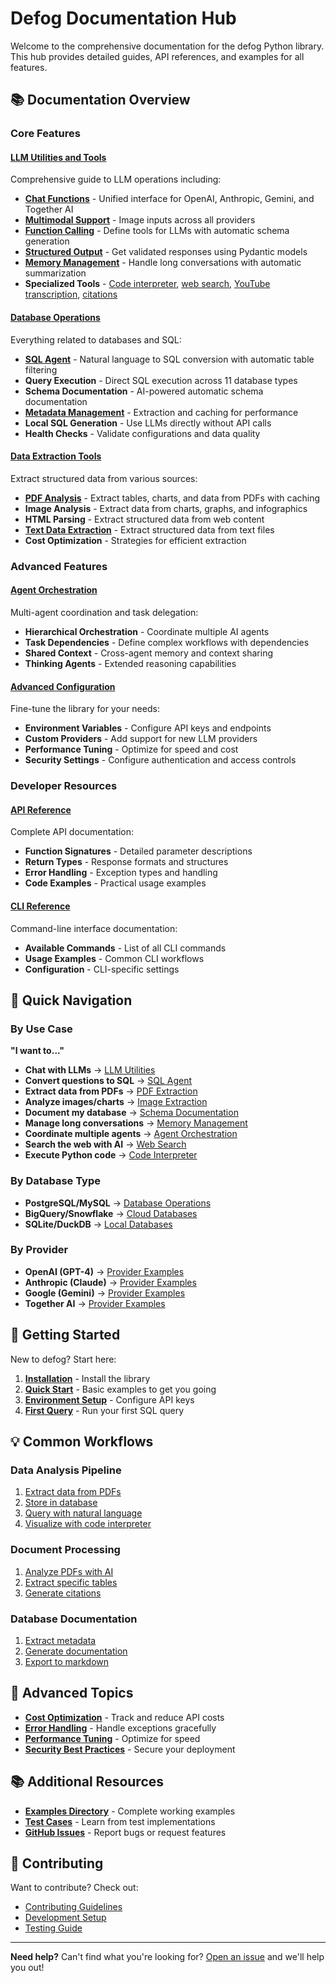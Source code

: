 # Defog Documentation Hub

Welcome to the comprehensive documentation for the defog Python library. This hub provides detailed guides, API references, and examples for all features.

## 📚 Documentation Overview

### Core Features

#### [LLM Utilities and Tools](llm/)
Comprehensive guide to LLM operations including:
- **[Chat Functions](llm/core-chat-functions.md)** - Unified interface for OpenAI, Anthropic, Gemini, and Together AI
- **[Multimodal Support](llm/multimodal-support.md)** - Image inputs across all providers
- **[Function Calling](llm/function-calling.md)** - Define tools for LLMs with automatic schema generation
- **[Structured Output](llm/structured-output.md)** - Get validated responses using Pydantic models
- **[Memory Management](llm/memory-management.md)** - Handle long conversations with automatic summarization
- **Specialized Tools** - [Code interpreter](llm/code-interpreter.md), [web search](llm/web-search.md), [YouTube transcription](llm/youtube-transcription.md), [citations](llm/citations-tool.md)

#### [Database Operations](database/)
Everything related to databases and SQL:
- **[SQL Agent](database/database-operations.md)** - Natural language to SQL conversion with automatic table filtering
- **Query Execution** - Direct SQL execution across 11 database types
- **Schema Documentation** - AI-powered automatic schema documentation
- **[Metadata Management](database/metadata-management.md)** - Extraction and caching for performance
- **Local SQL Generation** - Use LLMs directly without API calls
- **Health Checks** - Validate configurations and data quality

#### [Data Extraction Tools](data-extraction/)
Extract structured data from various sources:
- **[PDF Analysis](data-extraction/data-extraction.md)** - Extract tables, charts, and data from PDFs with caching
- **Image Analysis** - Extract data from charts, graphs, and infographics
- **HTML Parsing** - Extract structured data from web content
- **[Text Data Extraction](data-extraction/text_data_extractor.md)** - Extract structured data from text files
- **Cost Optimization** - Strategies for efficient extraction

### Advanced Features

#### [Agent Orchestration](advanced/agent-orchestration.md)
Multi-agent coordination and task delegation:
- **Hierarchical Orchestration** - Coordinate multiple AI agents
- **Task Dependencies** - Define complex workflows with dependencies
- **Shared Context** - Cross-agent memory and context sharing
- **Thinking Agents** - Extended reasoning capabilities

#### [Advanced Configuration](advanced/advanced-configuration.md)
Fine-tune the library for your needs:
- **Environment Variables** - Configure API keys and endpoints
- **Custom Providers** - Add support for new LLM providers
- **Performance Tuning** - Optimize for speed and cost
- **Security Settings** - Configure authentication and access controls

### Developer Resources

#### [API Reference](api-reference.md)
Complete API documentation:
- **Function Signatures** - Detailed parameter descriptions
- **Return Types** - Response formats and structures
- **Error Handling** - Exception types and handling
- **Code Examples** - Practical usage examples

#### [CLI Reference](cli-reference.md)
Command-line interface documentation:
- **Available Commands** - List of all CLI commands
- **Usage Examples** - Common CLI workflows
- **Configuration** - CLI-specific settings

## 🚀 Quick Navigation

### By Use Case

**"I want to..."**

- **Chat with LLMs** → [LLM Utilities](llm-utilities.md#core-chat-functions)
- **Convert questions to SQL** → [SQL Agent](database-operations.md#sql-agent-tools)
- **Extract data from PDFs** → [PDF Extraction](data-extraction.md#pdf-data-extraction)
- **Analyze images/charts** → [Image Extraction](data-extraction.md#image-data-extraction)
- **Document my database** → [Schema Documentation](database-operations.md#schema-documentation)
- **Manage long conversations** → [Memory Management](llm-utilities.md#memory-management)
- **Coordinate multiple agents** → [Agent Orchestration](agent-orchestration.md)
- **Search the web with AI** → [Web Search](llm-utilities.md#web-search)
- **Execute Python code** → [Code Interpreter](llm-utilities.md#code-interpreter)

### By Database Type

- **PostgreSQL/MySQL** → [Database Operations](database-operations.md#supported-databases)
- **BigQuery/Snowflake** → [Cloud Databases](database-operations.md#database-specific-examples)
- **SQLite/DuckDB** → [Local Databases](database-operations.md#supported-databases)

### By Provider

- **OpenAI (GPT-4)** → [Provider Examples](llm-utilities.md#provider-specific-examples)
- **Anthropic (Claude)** → [Provider Examples](llm-utilities.md#provider-specific-examples)
- **Google (Gemini)** → [Provider Examples](llm-utilities.md#provider-specific-examples)
- **Together AI** → [Provider Examples](llm-utilities.md#provider-specific-examples)

## 📖 Getting Started

New to defog? Start here:

1. **[Installation](../README.md#installation)** - Install the library
2. **[Quick Start](../README.md#quick-start)** - Basic examples to get you going
3. **[Environment Setup](advanced-configuration.md#environment-variables)** - Configure API keys
4. **[First Query](database-operations.md#basic-sql-generation-and-execution)** - Run your first SQL query

## 💡 Common Workflows

### Data Analysis Pipeline
1. [Extract data from PDFs](data-extraction.md#pdf-data-extraction)
2. [Store in database](database-operations.md#query-execution)
3. [Query with natural language](database-operations.md#sql-agent-tools)
4. [Visualize with code interpreter](llm-utilities.md#code-interpreter)

### Document Processing
1. [Analyze PDFs with AI](data-extraction.md#pdf-analysis-tool)
2. [Extract specific tables](data-extraction.md#filtering-specific-datapoints)
3. [Generate citations](llm-utilities.md#citations-tool)

### Database Documentation
1. [Extract metadata](database-operations.md#extract-metadata)
2. [Generate documentation](database-operations.md#schema-documentation)
3. [Export to markdown](database-operations.md#export-documentation)

## 🔧 Advanced Topics

- **[Cost Optimization](llm-utilities.md#cost-tracking)** - Track and reduce API costs
- **[Error Handling](api-reference.md#error-handling)** - Handle exceptions gracefully
- **[Performance Tuning](database-operations.md#performance-optimization)** - Optimize for speed
- **[Security Best Practices](database-operations.md#security-considerations)** - Secure your deployment

## 📚 Additional Resources

- **[Examples Directory](../examples/)** - Complete working examples
- **[Test Cases](../tests/)** - Learn from test implementations
- **[GitHub Issues](https://github.com/defog-ai/defog-python/issues)** - Report bugs or request features

## 🤝 Contributing

Want to contribute? Check out:
- [Contributing Guidelines](../CONTRIBUTING.md)
- [Development Setup](advanced-configuration.md#development-setup)
- [Testing Guide](../tests/README.md)

---

**Need help?** Can't find what you're looking for? [Open an issue](https://github.com/defog-ai/defog-python/issues) and we'll help you out!